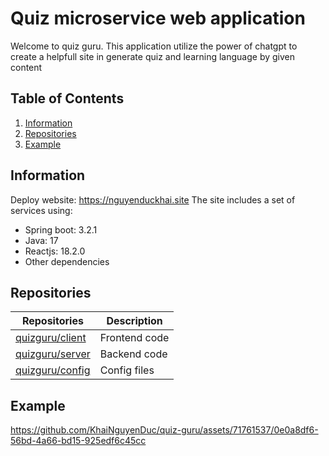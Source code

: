 # Quiz microservice web application

Welcome to quiz guru. This application utilize the power of chatgpt to create a helpfull site in generate quiz and learning language by given content

## Table of Contents
1. [Information](#information)
2. [Repositories](#repositories)
3. [Example](#example)
   
## Information

Deploy website: https://nguyenduckhai.site
The site includes a set of services using:

- Spring boot: 3.2.1
- Java: 17
- Reactjs: 18.2.0
- Other dependencies


## Repositories

| Repositories                                                         | Description                                 |
| ------------------------------------------------------------ | ------------------------------------ |
| [quizguru/client](https://github.com/KhaiNguyenDuc/quiz-guru-client)    | Frontend code  |
| [quizguru/server](https://github.com/KhaiNguyenDuc/quiz-guru-server)  | Backend code                         |
| [quizguru/config](https://github.com/KhaiNguyenDuc/quiz-guru-config)        | Config files

## Example

https://github.com/KhaiNguyenDuc/quiz-guru/assets/71761537/0e0a8df6-56bd-4a66-bd15-925edf6c45cc
